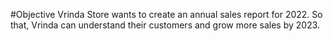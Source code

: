 #Objective
Vrinda Store wants to create an annual sales report for 2022. So that, Vrinda can understand their customers and grow more sales by 2023.
